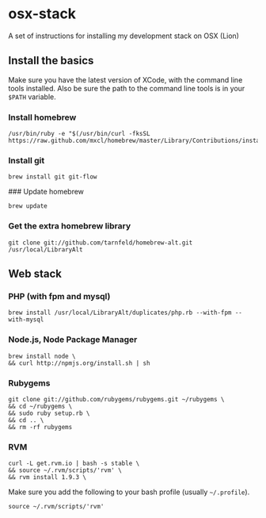 # osx-stack

A set of instructions for installing my development stack on OSX (Lion)

## Install the basics

Make sure you have the latest version of XCode, with the command line tools installed. Also be sure the path to the command line tools is in your `$PATH` variable.

### Install homebrew

    /usr/bin/ruby -e "$(/usr/bin/curl -fksSL https://raw.github.com/mxcl/homebrew/master/Library/Contributions/install_homebrew.rb)"

### Install git

    brew install git git-flow 

### Update homebrew

    brew update

### Get the extra homebrew library

    git clone git://github.com/tarnfeld/homebrew-alt.git /usr/local/LibraryAlt

## Web stack

### PHP (with fpm and mysql)

    brew install /usr/local/LibraryAlt/duplicates/php.rb --with-fpm --with-mysql

### Node.js, Node Package Manager

    brew install node \
    && curl http://npmjs.org/install.sh | sh

### Rubygems

    git clone git://github.com/rubygems/rubygems.git ~/rubygems \
    && cd ~/rubygems \
    && sudo ruby setup.rb \
    && cd .. \
    && rm -rf rubygems

### RVM

    curl -L get.rvm.io | bash -s stable \
    && source ~/.rvm/scripts/'rvm' \
  	&& rvm install 1.9.3 \

Make sure you add the following to your bash profile (usually `~/.profile`).

    source ~/.rvm/scripts/'rvm'
